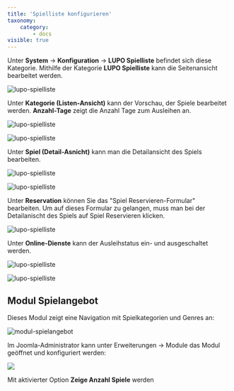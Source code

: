 ```yaml
---
title: 'Spielliste konfigurieren'
taxonomy:
    category:
        - docs
visible: true
---
```


Unter **System** → **Konfiguration** → **LUPO Spielliste** befindet sich diese Kategorie. Mithilfe der Kategorie **LUPO Spielliste** kann die Seitenansicht bearbeitet werden.

![lupo-spielliste](../../images/lupo-spielliste.png)

Unter **Kategorie (Listen-Ansicht)** kann der Vorschau, der Spiele bearbeitet werden. **Anzahl-Tage** zeigt die Anzahl Tage zum Ausleihen an.

![lupo-spielliste](../../images/kategorie-ansicht.png)

![lupo-spielliste](../../images/neue-spiele.png)

Unter **Spiel (Detail-Asnicht)** kann man die Detailansicht des Spiels bearbeiten. 

![lupo-spielliste](../../images/spiel-detail.png)

![lupo-spielliste](../../images/spiel-detailansicht.png)

Unter **Reservation** können Sie das "Spiel Reservieren-Formular" bearbeiten. Um auf dieses Formular zu gelangen, muss man bei der Detailanischt des Spiels auf <span class="btn-lupo">Spiel Reservieren</span> klicken.

![lupo-spielliste](../../images/spiel-reservieren.png)

Unter **Online-Dienste** kann der Ausleihstatus ein- und ausgeschaltet werden.

![lupo-spielliste](../../images/online-dienste.png)

![lupo-spielliste](../../images/ausleihstatus-bild.png)

## Modul Spielangebot

Dieses Modul zeigt eine Navigation mit Spielkategorien und Genres an: 

![modul-spielangebot](../../images/modul-spielangebot.png)

Im Joomla-Administrator kann unter Erweiterungen → Module das Modul geöffnet und konfiguriert werden:

![](../../images/modul-spielkategorien-optionen.png)

Mit aktivierter Option **Zeige Anzahl Spiele** werden

